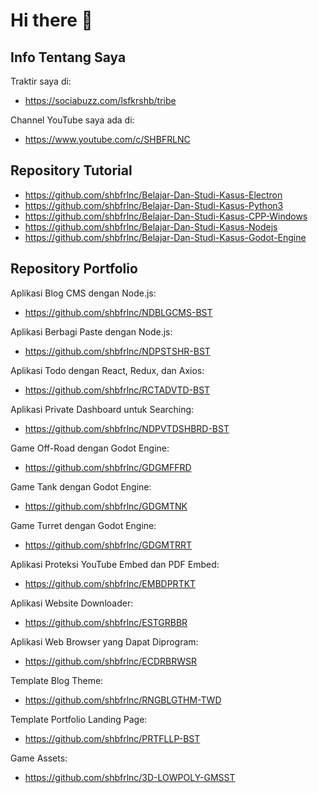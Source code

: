 # Hi there 👋

## Info Tentang Saya

Traktir saya di:

- https://sociabuzz.com/lsfkrshb/tribe

Channel YouTube saya ada di:

- https://www.youtube.com/c/SHBFRLNC

## Repository Tutorial

- https://github.com/shbfrlnc/Belajar-Dan-Studi-Kasus-Electron
- https://github.com/shbfrlnc/Belajar-Dan-Studi-Kasus-Python3
- https://github.com/shbfrlnc/Belajar-Dan-Studi-Kasus-CPP-Windows
- https://github.com/shbfrlnc/Belajar-Dan-Studi-Kasus-Nodejs
- https://github.com/shbfrlnc/Belajar-Dan-Studi-Kasus-Godot-Engine

## Repository Portfolio

Aplikasi Blog CMS dengan Node.js:

- https://github.com/shbfrlnc/NDBLGCMS-BST

Aplikasi Berbagi Paste dengan Node.js:

- https://github.com/shbfrlnc/NDPSTSHR-BST

Aplikasi Todo dengan React, Redux, dan Axios: 

- https://github.com/shbfrlnc/RCTADVTD-BST

Aplikasi Private Dashboard untuk Searching:

- https://github.com/shbfrlnc/NDPVTDSHBRD-BST

Game Off-Road dengan Godot Engine:

- https://github.com/shbfrlnc/GDGMFFRD

Game Tank dengan Godot Engine:

- https://github.com/shbfrlnc/GDGMTNK

Game Turret dengan Godot Engine:

- https://github.com/shbfrlnc/GDGMTRRT

Aplikasi Proteksi YouTube Embed dan PDF Embed:

- https://github.com/shbfrlnc/EMBDPRTKT

Aplikasi Website Downloader:

- https://github.com/shbfrlnc/ESTGRBBR

Aplikasi Web Browser yang Dapat Diprogram:

- https://github.com/shbfrlnc/ECDRBRWSR

Template Blog Theme: 

- https://github.com/shbfrlnc/RNGBLGTHM-TWD

Template Portfolio Landing Page: 

- https://github.com/shbfrlnc/PRTFLLP-BST

Game Assets:

- https://github.com/shbfrlnc/3D-LOWPOLY-GMSST
